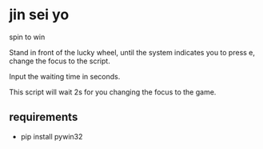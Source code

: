 # jin sei yo
spin to win

Stand in front of the lucky wheel, until the system indicates you to press e, change the focus to the script.

Input the waiting time in seconds.

This script will wait 2s for you changing the focus to the game.

## requirements
* pip install pywin32
